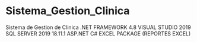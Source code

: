 # Sistema_Gestion_Clinica
Sistema de Gestion de Clinica
.NET FRAMEWORK 4.8
VISUAL STUDIO 2019
SQL SERVER 2019 18.11.1
ASP.NET C#
EXCEL PACKAGE (REPORTES EXCEL)
